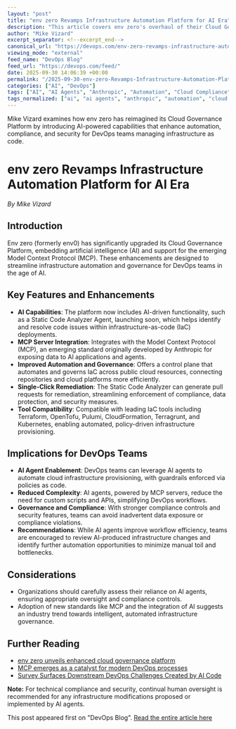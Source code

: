 ```yaml
---
layout: "post"
title: "env zero Revamps Infrastructure Automation Platform for AI Era"
description: "This article covers env zero's overhaul of their Cloud Governance Platform, introducing advanced AI-driven features including a Static Code Analyzer Agent and support for the Model Context Protocol (MCP). The platform, compatible with various infrastructure-as-code tools such as Terraform and Kubernetes, aims to streamline automation, compliance, and security for DevOps teams leveraging AI agents to optimize infrastructure management."
author: "Mike Vizard"
excerpt_separator: <!--excerpt_end-->
canonical_url: "https://devops.com/env-zero-revamps-infrastructure-automation-platform-for-ai-era/"
viewing_mode: "external"
feed_name: "DevOps Blog"
feed_url: "https://devops.com/feed/"
date: 2025-09-30 14:06:39 +00:00
permalink: "/2025-09-30-env-zero-Revamps-Infrastructure-Automation-Platform-for-AI-Era.html"
categories: ["AI", "DevOps"]
tags: ["AI", "AI Agents", "Anthropic", "Automation", "Cloud Compliance", "Cloud Computing", "Cloud Governance Platform", "Cloud Security", "CloudFormation", "Compliance", "DevOps", "DevOps Automation", "IaC", "Infrastructure Automation", "Kubernetes", "MCP", "Policy as Code", "Posts", "Pulumi", "Social Facebook", "Social LinkedIn", "Social X", "Static Code Analyzer Agent", "Terraform", "Terragrunt"]
tags_normalized: ["ai", "ai agents", "anthropic", "automation", "cloud compliance", "cloud computing", "cloud governance platform", "cloud security", "cloudformation", "compliance", "devops", "devops automation", "iac", "infrastructure automation", "kubernetes", "mcp", "policy as code", "posts", "pulumi", "social facebook", "social linkedin", "social x", "static code analyzer agent", "terraform", "terragrunt"]
---
```


Mike Vizard examines how env zero has reimagined its Cloud Governance Platform by introducing AI-powered capabilities that enhance automation, compliance, and security for DevOps teams managing infrastructure as code.<!--excerpt_end-->

# env zero Revamps Infrastructure Automation Platform for AI Era

*By Mike Vizard*

## Introduction

Env zero (formerly env0) has significantly upgraded its Cloud Governance Platform, embedding artificial intelligence (AI) and support for the emerging Model Context Protocol (MCP). These enhancements are designed to streamline infrastructure automation and governance for DevOps teams in the age of AI.

## Key Features and Enhancements

- **AI Capabilities**: The platform now includes AI-driven functionality, such as a Static Code Analyzer Agent, launching soon, which helps identify and resolve code issues within infrastructure-as-code (IaC) deployments.
- **MCP Server Integration**: Integrates with the Model Context Protocol (MCP), an emerging standard originally developed by Anthropic for exposing data to AI applications and agents.
- **Improved Automation and Governance**: Offers a control plane that automates and governs IaC across public cloud resources, connecting repositories and cloud platforms more efficiently.
- **Single-Click Remediation**: The Static Code Analyzer can generate pull requests for remediation, streamlining enforcement of compliance, data protection, and security measures.
- **Tool Compatibility**: Compatible with leading IaC tools including Terraform, OpenTofu, Pulumi, CloudFormation, Terragrunt, and Kubernetes, enabling automated, policy-driven infrastructure provisioning.

## Implications for DevOps Teams

- **AI Agent Enablement**: DevOps teams can leverage AI agents to automate cloud infrastructure provisioning, with guardrails enforced via policies as code.
- **Reduced Complexity**: AI agents, powered by MCP servers, reduce the need for custom scripts and APIs, simplifying DevOps workflows.
- **Governance and Compliance**: With stronger compliance controls and security features, teams can avoid inadvertent data exposure or compliance violations.
- **Recommendations**: While AI agents improve workflow efficiency, teams are encouraged to review AI-produced infrastructure changes and identify further automation opportunities to minimize manual toil and bottlenecks.

## Considerations

- Organizations should carefully assess their reliance on AI agents, ensuring appropriate oversight and compliance controls.
- Adoption of new standards like MCP and the integration of AI suggests an industry trend towards intelligent, automated infrastructure governance.

## Further Reading

- [env zero unveils enhanced cloud governance platform](https://world.einnews.com/pr_news/853738672/env-zero-unveils-enhanced-cloud-governance-platform-to-future-proof-infrastructure-delivery-in-the-ai-era)
- [MCP emerges as a catalyst for modern DevOps processes](https://devops.com/mcp-emerges-as-a-catalyst-for-modern-devops-processes/)
- [Survey Surfaces Downstream DevOps Challenges Created by AI Code](https://devops.com/survey-surfaces-downstream-devops-challenges-created-by-ai-code/)

**Note:** For technical compliance and security, continual human oversight is recommended for any infrastructure modifications proposed or implemented by AI agents.

This post appeared first on "DevOps Blog". [Read the entire article here](https://devops.com/env-zero-revamps-infrastructure-automation-platform-for-ai-era/)
